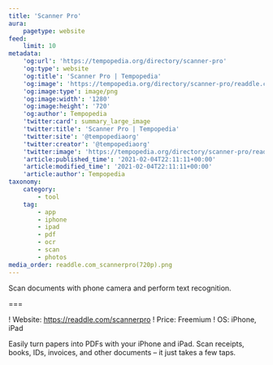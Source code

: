 ```yaml
---
title: 'Scanner Pro'
aura:
    pagetype: website
feed:
    limit: 10
metadata:
    'og:url': 'https://tempopedia.org/directory/scanner-pro'
    'og:type': website
    'og:title': 'Scanner Pro | Tempopedia'
    'og:image': 'https://tempopedia.org/directory/scanner-pro/readdle.com_scannerpro(720p).png'
    'og:image:type': image/png
    'og:image:width': '1280'
    'og:image:height': '720'
    'og:author': Tempopedia
    'twitter:card': summary_large_image
    'twitter:title': 'Scanner Pro | Tempopedia'
    'twitter:site': '@tempopediaorg'
    'twitter:creator': '@tempopediaorg'
    'twitter:image': 'https://tempopedia.org/directory/scanner-pro/readdle.com_scannerpro(720p).png'
    'article:published_time': '2021-02-04T22:11:11+00:00'
    'article:modified_time': '2021-02-04T22:11:11+00:00'
    'article:author': Tempopedia
taxonomy:
    category:
        - tool
    tag:
        - app
        - iphone
        - ipad
        - pdf
        - ocr
        - scan
        - photos
media_order: readdle.com_scannerpro(720p).png
---
```


Scan documents with phone camera and perform text recognition.

===

! Website: https://readdle.com/scannerpro
! Price: Freemium
! OS: iPhone, iPad

Easily turn papers into PDFs with your iPhone and iPad. Scan receipts, books, IDs, invoices, and other documents – it just takes a few taps.
